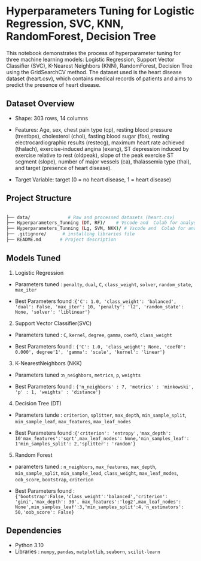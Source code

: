 
# Hyperparameters Tuning for Logistic Regression, SVC, KNN, RandomForest, Decision Tree 

This notebook demonstrates the process of hyperparameter tuning for three machine learning models: Logistic Regression, Support Vector Classifier (SVC), K-Nearest Neighbors (KNN), RandomForest, Decision Tree using the GridSearchCV method. The dataset used is the heart disease dataset (heart.csv), which contains medical records of patients and aims to predict the presence of heart disease.

## Dataset Overview
- Shape: 303 rows, 14 columns

 - Features: Age, sex, chest pain type (cp), resting blood pressure (trestbps), cholesterol (chol), fasting blood sugar (fbs), resting electrocardiographic results (restecg), maximum heart rate achieved (thalach), exercise-induced angina (exang), ST depression induced by exercise relative to rest (oldpeak), slope of the peak exercise ST segment (slope), number of major vessels (ca), thalassemia type (thal), and target (presence of heart disease).

- Target Variable: target (0 = no heart disease, 1 = heart disease)
## Project Structure
``` bash 

├── data/		       # Raw and processed datasets (heart.csv)
├── Hyperparameters_Tunning (DT, RF)/    # Vscode and  Colab for analysis and model building
├── Hyperparameters_Tunning (Lg, SVM, NKK)/ # Vscode and  Colab for analysis and model building
├── .gitignore/	     # installing libraries file
├── README.md	    # Project description

```
## Models Tuned
1. Logistic Regression 
- Parameters tuned : `penalty`, `dual`, `C`, `class_weight`, `solver`, `random_state`, `max_iter`

- Best Parameters found :`{'C': 1.0, 'class_weight': 'balanced', 'dual': False, 'max_iter': 10, 'penalty': 'l2', 'random_state': None, 'solver': 'liblinear'}`

2. Support Vector Classifier(SVC)
- Parameters tuned : `C`, `kernel`, `degree`, `gamma`, `coef0`, `class_weight`
 
 - Best Parameters found :    `{'C': 1.0, 'class_weight': None, 'coef0': 0.000', degree'1', 'gamma': 'scale', 'kernel': 'linear'}`

3. K-NearestNeighbors (NKK)
- Parameters tuned :`n_neighbors`, `metrics`, `p`, `weights`

- Best Parameters found : `{'n_neighbors' : 7, 'metrics' : 'minkowski', 'p' : 1, 'weights' : 'distance'}`

4. Decision Tree (DT)
- Parameters tunde : `criterion`, `splitter`, `max_depth`, `min_sample_split`, `min_sample_leaf`, `max_features`, `max_leaf_nodes`

- Best Parameters found :`{'criterion': 'entropy','max_depth': 10'max_features':'sqrt',max_leaf_nodes': None,'min_samples_leaf': 1'min_samples_split': 2,'splitter': 'random'}`

5. Random Forest
- parameters tuned : `n_neighbors`, `max_features`, `max_depth`, `min_sample_split`, `min_sample_lead`, `class_weight`, `max_leaf_modes`, `oob_score`, `bootstrap`, `criterion`

- Best Parameters found : `{'bootstrap':False,'class_weight':'balanced','criterion': 'gini','max_depth': 30', max_features':'log2',max_leaf_nodes': None',min_samples_leaf':3,'min_samples_split':4,'n_estimators': 50,'oob_score': False}`



## Dependencies
- Python 3.10
- Libraries : `numpy`, `pandas`, `matplotlib`, `seaborn`, `scilit-learn`

